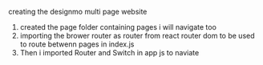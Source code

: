 creating the designmo multi page website

1. created the page folder containing pages i will navigate too
2. importing the brower router as router from react router dom to be used to route betwenn pages in index.js
3. Then i imported Router and Switch in app js to naviate
